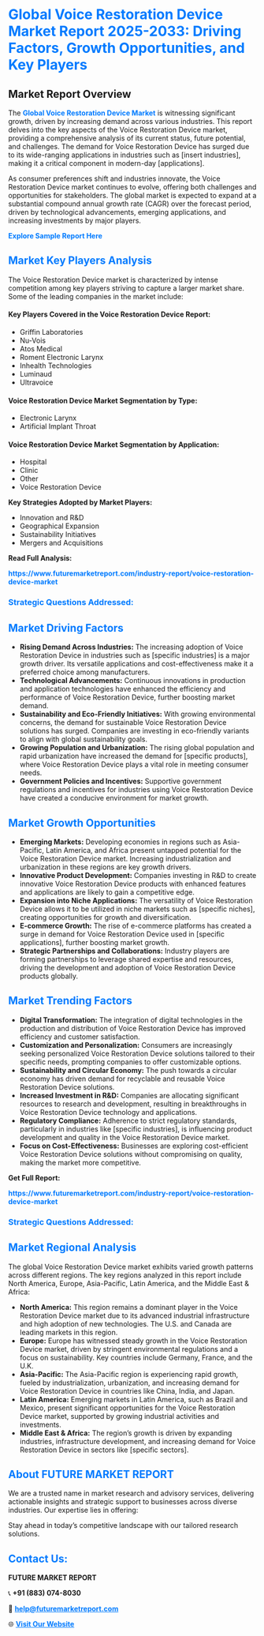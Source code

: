 <h1 style="color: #007BFF;">Global Voice Restoration Device Market Report 2025-2033: Driving Factors, Growth Opportunities, and Key Players</h1>

<section id="overview">
<h2>Market Report Overview</h2>
<p>The <a href="https://www.futuremarketreport.com/industry-report/voice-restoration-device-market" style="color: #007BFF; text-decoration: none;"><strong>Global Voice Restoration Device Market</strong></a> is witnessing significant growth, driven by increasing demand across various industries. This report delves into the key aspects of the Voice Restoration Device market, providing a comprehensive analysis of its current status, future potential, and challenges. The demand for Voice Restoration Device has surged due to its wide-ranging applications in industries such as [insert industries], making it a critical component in modern-day [applications].</p>
<p>As consumer preferences shift and industries innovate, the Voice Restoration Device market continues to evolve, offering both challenges and opportunities for stakeholders. The global market is expected to expand at a substantial compound annual growth rate (CAGR) over the forecast period, driven by technological advancements, emerging applications, and increasing investments by major players.</p>
</section>

<section id="overview">
<p><a href="https://www.futuremarketreport.com/request-sample/reportId=122168" style="color: #007BFF; text-decoration: none;"><strong>Explore Sample Report Here</strong></a></p>
</section>

<section id="key-players">
<h2 style="color: #007BFF;">Market Key Players Analysis</h2>
<p>The Voice Restoration Device market is characterized by intense competition among key players striving to capture a larger market share. Some of the leading companies in the market include:</p>
<h4>Key Players Covered in the Voice Restoration Device Report:</h4>
<ul><li>Griffin Laboratories</li><li>Nu-Vois</li><li>Atos Medical</li><li>Roment Electronic Larynx</li><li>Inhealth Technologies</li><li>Luminaud</li><li>Ultravoice</li></ul>
<h4>Voice Restoration Device Market Segmentation by Type:</h4>
<ul><li>Electronic Larynx</li><li>Artificial Implant Throat</li></ul>

<h4>Voice Restoration Device Market Segmentation by Application:</h4>
<ul><li>Hospital</li><li>Clinic</li><li>Other</li><li>Voice Restoration Device</li></ul>
<p><strong>Key Strategies Adopted by Market Players:</strong></p>
<ul>
<li>Innovation and R&D</li>
<li>Geographical Expansion</li>
<li>Sustainability Initiatives</li>
<li>Mergers and Acquisitions</li>
</ul>
</section>

<section>
<p><strong>Read Full Analysis: </strong></p><a href="https://www.futuremarketreport.com/industry-report/voice-restoration-device-market" style="color: #007BFF; text-decoration: none;"><strong>https://www.futuremarketreport.com/industry-report/voice-restoration-device-market</strong></a>
<h3 style="color: #007BFF;">Strategic Questions Addressed:</h3>
</section>

<section id="driving-factors">
<h2 style="color: #007BFF;">Market Driving Factors</h2>
<ul>
<li><strong>Rising Demand Across Industries:</strong> The increasing adoption of Voice Restoration Device in industries such as [specific industries] is a major growth driver. Its versatile applications and cost-effectiveness make it a preferred choice among manufacturers.</li>
<li><strong>Technological Advancements:</strong> Continuous innovations in production and application technologies have enhanced the efficiency and performance of Voice Restoration Device, further boosting market demand.</li>
<li><strong>Sustainability and Eco-Friendly Initiatives:</strong> With growing environmental concerns, the demand for sustainable Voice Restoration Device solutions has surged. Companies are investing in eco-friendly variants to align with global sustainability goals.</li>
<li><strong>Growing Population and Urbanization:</strong> The rising global population and rapid urbanization have increased the demand for [specific products], where Voice Restoration Device plays a vital role in meeting consumer needs.</li>
<li><strong>Government Policies and Incentives:</strong> Supportive government regulations and incentives for industries using Voice Restoration Device have created a conducive environment for market growth.</li>
</ul>
</section>

<section id="growth-opportunities">
<h2 style="color: #007BFF;">Market Growth Opportunities</h2>
<ul>
<li><strong>Emerging Markets:</strong> Developing economies in regions such as Asia-Pacific, Latin America, and Africa present untapped potential for the Voice Restoration Device market. Increasing industrialization and urbanization in these regions are key growth drivers.</li>
<li><strong>Innovative Product Development:</strong> Companies investing in R&D to create innovative Voice Restoration Device products with enhanced features and applications are likely to gain a competitive edge.</li>
<li><strong>Expansion into Niche Applications:</strong> The versatility of Voice Restoration Device allows it to be utilized in niche markets such as [specific niches], creating opportunities for growth and diversification.</li>
<li><strong>E-commerce Growth:</strong> The rise of e-commerce platforms has created a surge in demand for Voice Restoration Device used in [specific applications], further boosting market growth.</li>
<li><strong>Strategic Partnerships and Collaborations:</strong> Industry players are forming partnerships to leverage shared expertise and resources, driving the development and adoption of Voice Restoration Device products globally.</li>
</ul>
</section>

<section id="trending-factors">
<h2 style="color: #007BFF;">Market Trending Factors</h2>
<ul>
<li><strong>Digital Transformation:</strong> The integration of digital technologies in the production and distribution of Voice Restoration Device has improved efficiency and customer satisfaction.</li>
<li><strong>Customization and Personalization:</strong> Consumers are increasingly seeking personalized Voice Restoration Device solutions tailored to their specific needs, prompting companies to offer customizable options.</li>
<li><strong>Sustainability and Circular Economy:</strong> The push towards a circular economy has driven demand for recyclable and reusable Voice Restoration Device solutions.</li>
<li><strong>Increased Investment in R&D:</strong> Companies are allocating significant resources to research and development, resulting in breakthroughs in Voice Restoration Device technology and applications.</li>
<li><strong>Regulatory Compliance:</strong> Adherence to strict regulatory standards, particularly in industries like [specific industries], is influencing product development and quality in the Voice Restoration Device market.</li>
<li><strong>Focus on Cost-Effectiveness:</strong> Businesses are exploring cost-efficient Voice Restoration Device solutions without compromising on quality, making the market more competitive.</li>
</ul>
</section>

<section>
<p><strong>Get Full Report: </strong></p><a href="https://www.futuremarketreport.com/industry-report/voice-restoration-device-market" style="color: #007BFF; text-decoration: none;"><strong>https://www.futuremarketreport.com/industry-report/voice-restoration-device-market</strong></a>
<h3 style="color: #007BFF;">Strategic Questions Addressed:</h3>
</section>


<section id="regional-analysis">
<h2 style="color: #007BFF;">Market Regional Analysis</h2>
<p>The global Voice Restoration Device market exhibits varied growth patterns across different regions. The key regions analyzed in this report include North America, Europe, Asia-Pacific, Latin America, and the Middle East & Africa:</p>
<ul>
<li><strong>North America:</strong> This region remains a dominant player in the Voice Restoration Device market due to its advanced industrial infrastructure and high adoption of new technologies. The U.S. and Canada are leading markets in this region.</li>
<li><strong>Europe:</strong> Europe has witnessed steady growth in the Voice Restoration Device market, driven by stringent environmental regulations and a focus on sustainability. Key countries include Germany, France, and the U.K.</li>
<li><strong>Asia-Pacific:</strong> The Asia-Pacific region is experiencing rapid growth, fueled by industrialization, urbanization, and increasing demand for Voice Restoration Device in countries like China, India, and Japan.</li>
<li><strong>Latin America:</strong> Emerging markets in Latin America, such as Brazil and Mexico, present significant opportunities for the Voice Restoration Device market, supported by growing industrial activities and investments.</li>
<li><strong>Middle East & Africa:</strong> The region’s growth is driven by expanding industries, infrastructure development, and increasing demand for Voice Restoration Device in sectors like [specific sectors].</li>
</ul>
</section>

<footer>
<h2 style="color: #007BFF;">About FUTURE MARKET REPORT</h2>
<p>We are a trusted name in market research and advisory services, delivering actionable insights and strategic support to businesses across diverse industries. Our expertise lies in offering:</p>

<p>Stay ahead in today’s competitive landscape with our tailored research solutions.</p>

<h2 style="color: #007BFF;">Contact Us:</h2>
<p><strong>FUTURE MARKET REPORT</strong></p>
<p>📞 <strong>+91 (883) 074-8030</strong></p>
<p>📧 <strong><a href="mailto:help@futuremarketreport.com" style="color: #007BFF;">help@futuremarketreport.com</a></strong></p>
<p>🌐 <strong><a href="https://www.futuremarketreport.com/" style="color: #007BFF;">Visit Our Website</a></strong></p>
</footer>